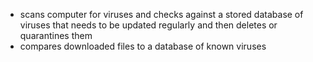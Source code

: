 - scans computer for viruses and checks against a stored database of viruses that needs to be updated regularly and then deletes or quarantines them
- compares downloaded files to a database of known viruses 